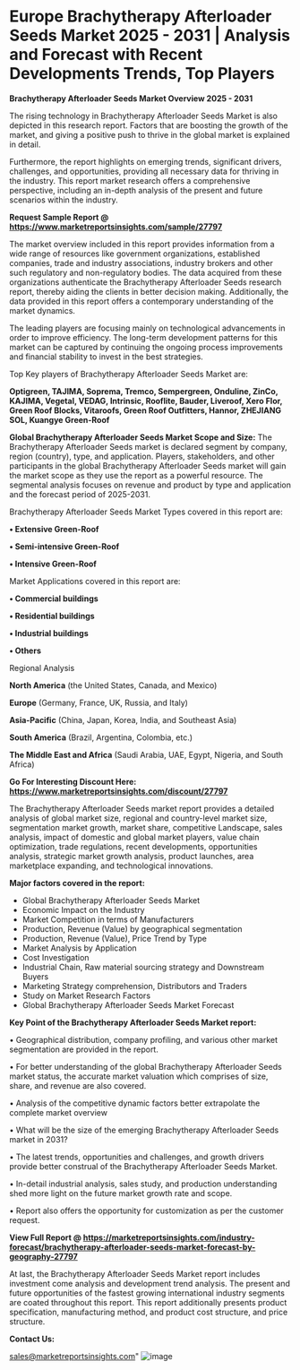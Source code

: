 # Europe Brachytherapy Afterloader Seeds Market 2025 - 2031 | Analysis and Forecast with Recent Developments Trends, Top Players

<Strong> Brachytherapy Afterloader Seeds Market Overview 2025 - 2031</strong>

The rising technology in Brachytherapy Afterloader Seeds Market is also depicted in this research report. Factors that are boosting the growth of the market, and giving a positive push to thrive in the global market is explained in detail.

Furthermore, the report highlights on emerging trends, significant drivers, challenges, and opportunities, providing all necessary data for thriving in the industry. This report market research offers a comprehensive perspective, including an in-depth analysis of the present and future scenarios within the industry.

<strong>Request Sample Report @ <a href=https://www.marketreportsinsights.com/sample/27797>https://www.marketreportsinsights.com/sample/27797</a></strong>

The market overview included in this report provides information from a wide range of resources like government organizations, established companies, trade and industry associations, industry brokers and other such regulatory and non-regulatory bodies. The data acquired from these organizations authenticate the Brachytherapy Afterloader Seeds research report, thereby aiding the clients in better decision making. Additionally, the data provided in this report offers a contemporary understanding of the market dynamics.

The leading players are focusing mainly on technological advancements in order to improve efficiency. The long-term development patterns for this market can be captured by continuing the ongoing process improvements and financial stability to invest in the best strategies.

Top Key players of Brachytherapy Afterloader Seeds Market are:

<strong>Optigreen, TAJIMA, Soprema, Tremco, Sempergreen, Onduline, ZinCo, KAJIMA, Vegetal, VEDAG, Intrinsic, Rooflite, Bauder, Liveroof, Xero Flor, Green Roof Blocks, Vitaroofs, Green Roof Outfitters, Hannor, ZHEJIANG SOL, Kuangye Green-Roof</strong>

<strong><b>Global Brachytherapy Afterloader Seeds Market Scope and Size:</b></strong>
The Brachytherapy Afterloader Seeds market is declared segment by company, region (country), type, and application. Players, stakeholders, and other participants in the global Brachytherapy Afterloader Seeds market will gain the market scope as they use the report as a powerful resource. The segmental analysis focuses on revenue and product by type and application and the forecast period of 2025-2031.

Brachytherapy Afterloader Seeds Market Types covered in this report are:

<strong>• Extensive Green-Roof

• Semi-intensive Green-Roof

• Intensive Green-Roof</strong>

Market Applications covered in this report are:

<strong>• Commercial buildings

• Residential buildings

• Industrial buildings

• Others</strong> 

Regional Analysis

<strong>North America</strong> (the United States, Canada, and Mexico)

<strong>Europe</strong> (Germany, France, UK, Russia, and Italy)

<strong>Asia-Pacific</strong> (China, Japan, Korea, India, and Southeast Asia)

<strong>South America</strong> (Brazil, Argentina, Colombia, etc.)

<strong>The Middle East and Africa</strong> (Saudi Arabia, UAE, Egypt, Nigeria, and South Africa)

<strong>Go For Interesting Discount Here: <a href=https://www.marketreportsinsights.com/discount/27797>https://www.marketreportsinsights.com/discount/27797</a></strong>

The Brachytherapy Afterloader Seeds market report provides a detailed analysis of global market size, regional and country-level market size, segmentation market growth, market share, competitive Landscape, sales analysis, impact of domestic and global market players, value chain optimization, trade regulations, recent developments, opportunities analysis, strategic market growth analysis, product launches, area marketplace expanding, and technological innovations.

<strong><b>Major factors covered in the report:</b></strong>
<ul>
  <li>Global Brachytherapy Afterloader Seeds Market </li>
  <li>Economic Impact on the Industry</li>
  <li>Market Competition in terms of Manufacturers</li>
  <li>Production, Revenue (Value) by geographical segmentation</li>
  <li>Production, Revenue (Value), Price Trend by Type</li>
  <li>Market Analysis by Application</li>
  <li>Cost Investigation</li>
  <li>Industrial Chain, Raw material sourcing strategy and Downstream Buyers</li>
  <li>Marketing Strategy comprehension, Distributors and Traders</li>
  <li>Study on Market Research Factors</li>
  <li>Global Brachytherapy Afterloader Seeds Market Forecast</li>
</ul>

<strong><b>Key Point of the Brachytherapy Afterloader Seeds Market report:</b></strong>

• Geographical distribution, company profiling, and various other market segmentation are provided in the report.

• For better understanding of the global Brachytherapy Afterloader Seeds market status, the accurate market valuation which comprises of size, share, and revenue are also covered.

• Analysis of the competitive dynamic factors better extrapolate the complete market overview

• What will be the size of the emerging Brachytherapy Afterloader Seeds market in 2031?

• The latest trends, opportunities and challenges, and growth drivers provide better construal of the Brachytherapy Afterloader Seeds Market.

• In-detail industrial analysis, sales study, and production understanding shed more light on the future market growth rate and scope.

• Report also offers the opportunity for customization as per the customer request.

<strong><b>View Full Report @ <a href=https://marketreportsinsights.com/industry-forecast/brachytherapy-afterloader-seeds-market-forecast-by-geography-27797>https://marketreportsinsights.com/industry-forecast/brachytherapy-afterloader-seeds-market-forecast-by-geography-27797</a></b></strong>


At last, the Brachytherapy Afterloader Seeds Market report includes investment come analysis and development trend analysis. The present and future opportunities of the fastest growing international industry segments are coated throughout this report. This report additionally presents product specification, manufacturing method, and product cost structure, and price structure.

<strong>Contact Us:</strong>

sales@marketreportsinsights.com"
![image](https://github.com/user-attachments/assets/bce32133-01b8-40be-b278-5b32e14dcb82)

